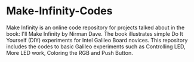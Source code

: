Make-Infinity-Codes
========================

Make Infinity is an online code repository for projects talked about in the book: I'll Make Infinity by Nirman Dave. The book illustrates simple Do It Yourself (DIY) experiments for Intel Galileo Board novices. This repository includes the codes to basic Galileo experiments such as Controlling LED, More LED work, Coloring the RGB and Push Button.
